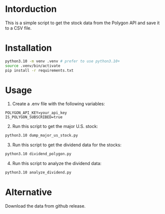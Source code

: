 # Intorduction

This is a simple script to get the stock data from the Polygon API and save it to a CSV file.

# Installation

```bash
python3.10 -m venv .venv # prefer to use python3.10+
source .venv/bin/activate
pip install -r requirements.txt
```

# Usage

1. Create a .env file with the following variables:

```
POLYGON_API_KEY=your_api_key
IS_POLYGON_SUBSCRIBED=true
```

2. Run this script to get the major U.S. stock:

```bash
python3.10 dump_major_us_stock.py
```

3. Run this script to get the dividend data for the stocks:

```bash
python3.10 dividend_polygon.py
```

4. Run this script to analyze the dividend data:

```bash
python3.10 analyze_dividend.py
```

# Alternative

Download the data from github release.